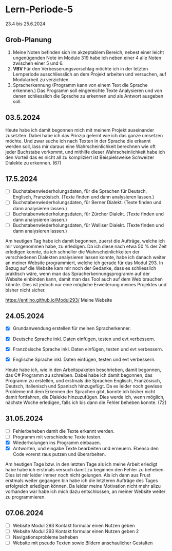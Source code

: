 # Lern-Periode-5
23.4 bis 25.6.2024

## Grob-Planung

1. Meine Noten befinden sich im akzeptablem Bereich, nebest einer leicht ungenügenden Note im Module 319 habe ich neben einer 4 alle Noten zwischen einer 5 und 6.
2. **VBV** Für den Verbesserungsvorschlag möchte ich in der letzten Lernperiode ausschliesslich an dem Projekt arbeiten und versuchen, auf Modularbeit zu verzichten.
3. Spracherkennung (Programm kann von einem Text die Sprache erkennen.) Das Programm soll eingereichte Texte Analysieren und von denen schliesslich die Sprache zu erkennen und als Antwort ausgeben soll.

## 03.5.2024
Heute habe ich damit begonnen mich mit meinem Projekt auseinander zusetzten. Dabei habe ich das Prinzip gelernt wie ich das ganze umsetzen möchte. Und zwar suche ich nach Texten in der Sprache die erkannt werden soll, lass mir daraus eine Wahrscheinlichkeit berechnen wie oft jeder Buchstabe vorkommt, und mithilfe dieser Wahrscheinlichkeit habe ich den Vorteil das es nicht all zu kompliziert ist Beispielsweise Schweizer Dialekte zu erkennen. (67)

## 17.5.2024

- [ ] Buchstabenwiederholungsdaten, für die Sprachen für Deutsch, Englisch, Französisch. (Texte finden und dann analysieren lassen.)
- [ ] Buchstabenwiederholungsdaten, für Berner Dialekt. (Texte finden und dann analysieren lassen.)
- [ ] Buchstabenwiederholungsdaten, für Zürcher Dialekt. (Texte finden und dann analysieren lassen.)
- [ ] Buchstabenwiederholungsdaten, für Walliser Dialekt. (Texte finden und dann analysieren lassen.)

Am heutigen Tag habe ich damit begonnen, zuerst die Aufträge, welche ich mir vorgenommen habe, zu erledigen. Da ich diese nach etwa 50 % der Zeit erledigen konnte, da ich schneller die Wahrscheinlichkeiten der verschiedenen Dialekten analysieren lassen konnte, habe ich danach weiter an meiner Website programmiert, welche ich gerade für das Modul 293. In Bezug auf die Website kam mir noch der Gedanke, dass es schliesslich praktisch wäre, wenn man das Spracherkennungsprogramm auf der Website einbinden kann, damit man das Tool auch auf dem Web brauchen könnte. Dies ist jedoch nur eine mögliche Erweiterung meines Projektes und bisher nicht sicher.

https://entlino.github.io/Modul293/ 
Meine Website


## 24.05.2024

- [x] Grundanwendung erstellen für meinen Spracherkenner.
- [x] Deutsche Sprache inkl. Daten einfügen, testen und evt verbessern.
- [x] Französische Sprache inkl. Daten einfügen, testen und evt verbessern.
- [x] Englische Sprache inkl. Daten einfügen, testen und evt verbessern.


Heute habe ich, wie in den Arbeitspaketen beschrieben, damit begonnen, das C# Programm zu schreiben. Dabei habe ich damit begonnen, das Programm zu erstellen, und erstmals die Sprachen Englisch, Französisch, Deutsch, Italienisch und Spanisch hinzugefügt. Da es leider noch gewisse Probleme mit dem Erkennen der Sprachen gibt, konnte ich bisher nicht damit fortfahren, die Dialekte hinzuzufügen. Dies werde ich, wenn möglich, nächste Woche erledigen, falls ich bis dann die Fehler beheben konnte. (72)

## 31.05.2024

- [ ] Fehlerbeheben damit die Texte erkannt werden.
- [ ] Programm mit verschiedene Texte testen.
- [x] Wiederholungen ins Programm einbauen.
- [x] Antworten, und eingabe Texte bearbeiten und erneuern. Ebenso den Code vorerst raus putzen und überarbeiten.

Am heutigen Tage bzw. in den letzten Tage als ich meine Arbeit erledigt habe habe ich erstmals versuch damit zu beginnen den Fehler zu beheben. Dies ist mir leider immer noch nicht gelungen. Als ich dann aus Frust erstmals weiter gegangen bin habe ich die letzteren Aufträge des Tages erfolgreich erledigen können. Da leider meine Motivation nicht mehr allzu vorhanden war habe ich mich dazu entschlossen, an meiner Website weiter zu programmieren. 

## 07.06.2024

- [ ] Website Modul 293 Kontakt formular einen Nutzen geben
- [ ] Website Modul 293 Kontakt formular einen Nutzen geben 2
- [ ] Navigationsprobleme beheben
- [ ] Website mit pseudo Texten sowie Bildern anschaulicher Gestalten
